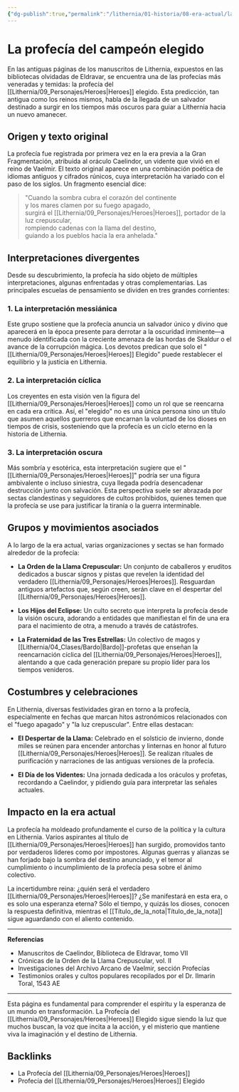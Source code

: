 ```yaml
---
{"dg-publish":true,"permalink":"/lithernia/01-historia/08-era-actual/la-profecia-del-campeon-elegido/","title":"La profecía del Heroes elegido","tags":["lithernia","profecia"]}
---
```


# La profecía del campeón elegido

En las antiguas páginas de los manuscritos de Lithernia, expuestos en las bibliotecas olvidadas de Eldravar, se encuentra una de las profecías más veneradas y temidas: la profecía del [[Lithernia/09_Personajes/Heroes\|Heroes]] elegido. Esta predicción, tan antigua como los reinos mismos, habla de la llegada de un salvador destinado a surgir en los tiempos más oscuros para guiar a Lithernia hacia un nuevo amanecer.

## Origen y texto original

La profecía fue registrada por primera vez en la era previa a la Gran Fragmentación, atribuida al oráculo Caelindor, un vidente que vivió en el reino de Vaelmir. El texto original aparece en una combinación poética de idiomas antiguos y cifrados rúnicos, cuya interpretación ha variado con el paso de los siglos. Un fragmento esencial dice:

> "Cuando la sombra cubra el corazón del continente  
> y los mares clamen por su fuego apagado,  
> surgirá el [[Lithernia/09_Personajes/Heroes\|Heroes]], portador de la luz crepuscular,  
> rompiendo cadenas con la llama del destino,  
> guiando a los pueblos hacia la era anhelada."

## Interpretaciones divergentes

Desde su descubrimiento, la profecía ha sido objeto de múltiples interpretaciones, algunas enfrentadas y otras complementarias. Las principales escuelas de pensamiento se dividen en tres grandes corrientes:

### 1. La interpretación messiánica

Este grupo sostiene que la profecía anuncia un salvador único y divino que aparecerá en la época presente para derrotar a la oscuridad inminente—a menudo identificada con la creciente amenaza de las hordas de Skaldur o el avance de la corrupción mágica. Los devotos predican que solo el "[[Lithernia/09_Personajes/Heroes\|Heroes]] Elegido" puede restablecer el equilibrio y la justicia en Lithernia.

### 2. La interpretación cíclica

Los creyentes en esta visión ven la figura del [[Lithernia/09_Personajes/Heroes\|Heroes]] como un rol que se reencarna en cada era crítica. Así, el "elegido" no es una única persona sino un título que asumen aquellos guerreros que encarnan la voluntad de los dioses en tiempos de crisis, sosteniendo que la profecía es un ciclo eterno en la historia de Lithernia.

### 3. La interpretación oscura

Más sombría y esotérica, esta interpretación sugiere que el "[[Lithernia/09_Personajes/Heroes\|Heroes]]" podría ser una figura ambivalente o incluso siniestra, cuya llegada podría desencadenar destrucción junto con salvación. Esta perspectiva suele ser abrazada por sectas clandestinas y seguidores de cultos prohibidos, quienes temen que la profecía se use para justificar la tiranía o la guerra interminable.

## Grupos y movimientos asociados

A lo largo de la era actual, varias organizaciones y sectas se han formado alrededor de la profecía:

- **La Orden de la Llama Crepuscular:** Un conjunto de caballeros y eruditos dedicados a buscar signos y pistas que revelen la identidad del verdadero [[Lithernia/09_Personajes/Heroes\|Heroes]]. Resguardan antiguos artefactos que, según creen, serán clave en el despertar del [[Lithernia/09_Personajes/Heroes\|Heroes]].

- **Los Hijos del Eclipse:** Un culto secreto que interpreta la profecía desde la visión oscura, adorando a entidades que manifiestan el fin de una era para el nacimiento de otra, a menudo a través de catástrofes.

- **La Fraternidad de las Tres Estrellas:** Un colectivo de magos y [[Lithernia/04_Clases/Bardo\|Bardo]]-profetas que enseñan la reencarnación cíclica del [[Lithernia/09_Personajes/Heroes\|Heroes]], alentando a que cada generación prepare su propio líder para los tiempos venideros.

## Costumbres y celebraciones

En Lithernia, diversas festividades giran en torno a la profecía, especialmente en fechas que marcan hitos astronómicos relacionados con el "fuego apagado" y "la luz crepuscular". Entre ellas destacan:

- **El Despertar de la Llama:** Celebrado en el solsticio de invierno, donde miles se reúnen para encender antorchas y linternas en honor al futuro [[Lithernia/09_Personajes/Heroes\|Heroes]]. Se realizan rituales de purificación y narraciones de las antiguas versiones de la profecía.

- **El Día de los Videntes:** Una jornada dedicada a los oráculos y profetas, recordando a Caelindor, y pidiendo guía para interpretar las señales actuales.

## Impacto en la era actual

La profecía ha moldeado profundamente el curso de la política y la cultura en Lithernia. Varios aspirantes al título de [[Lithernia/09_Personajes/Heroes\|Heroes]] han surgido, promovidos tanto por verdaderos líderes como por impostores. Algunas guerras y alianzas se han forjado bajo la sombra del destino anunciado, y el temor al cumplimiento o incumplimiento de la profecía pesa sobre el ánimo colectivo.

La incertidumbre reina: ¿quién será el verdadero [[Lithernia/09_Personajes/Heroes\|Heroes]]? ¿Se manifestará en esta era, o es solo una esperanza eterna? Sólo el tiempo, y quizás los dioses, conocen la respuesta definitiva, mientras el [[Título_de_la_nota\|Título_de_la_nota]] sigue aguardando con el aliento contenido.

---

**Referencias**

- Manuscritos de Caelindor, Biblioteca de Eldravar, tomo VII  
- Crónicas de la Orden de la Llama Crepuscular, vol. II  
- Investigaciones del Archivo Arcano de Vaelmir, sección Profecías  
- Testimonios orales y cultos populares recopilados por el Dr. Ilmarin Toral, 1543 AE

---

Esta página es fundamental para comprender el espíritu y la esperanza de un mundo en transformación. La Profecía del [[Lithernia/09_Personajes/Heroes\|Heroes]] Elegido sigue siendo la luz que muchos buscan, la voz que incita a la acción, y el misterio que mantiene viva la imaginación y el destino de Lithernia.

## Backlinks
- La Profecía del [[Lithernia/09_Personajes/Heroes\|Heroes]]
- Profecía del [[Lithernia/09_Personajes/Heroes\|Heroes]] Elegido
